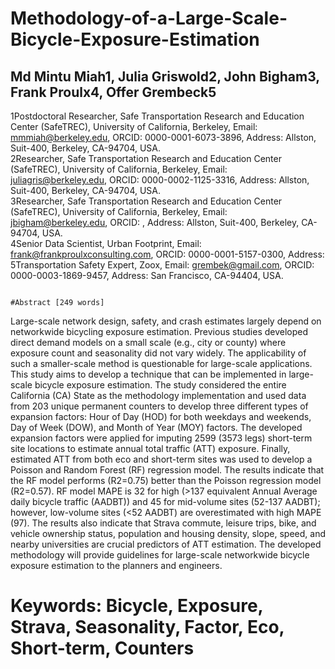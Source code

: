# Methodology-of-a-Large-Scale-Bicycle-Exposure-Estimation

## Md Mintu Miah1, Julia Griswold2, John Bigham3, Frank Proulx4, Offer Grembeck5
1Postdoctoral Researcher, Safe Transportation Research and Education Center (SafeTREC), University of California, Berkeley, Email: mmmiah@berkeley.edu, ORCID: 0000-0001-6073-3896, Address: Allston, Suit-400, Berkeley, CA-94704, USA.  
2Researcher, Safe Transportation Research and Education Center (SafeTREC), University of California, Berkeley, Email: juliagris@berkeley.edu, ORCID: 0000-0002-1125-3316, Address: Allston, Suit-400, Berkeley, CA-94704, USA.  
3Researcher, Safe Transportation Research and Education Center (SafeTREC), University of California, Berkeley, Email: jbigham@berkeley.edu, ORCID: , Address: Allston, Suit-400, Berkeley, CA-94704, USA.  
4Senior Data Scientist, Urban Footprint, Email: frank@frankproulxconsulting.com, ORCID: 0000-0001-5157-0300, Address: 
5Transportation Safety Expert, Zoox, Email: grembek@gmail.com, ORCID: 0000-0003-1869-9457, Address: San Francisco, CA-94404, USA.  

                                                                                    #Abstract [249 words]
Large-scale network design, safety, and crash estimates largely depend on networkwide bicycling exposure estimation. Previous studies developed direct demand models on a small scale (e.g., city or county) where exposure count and seasonality did not vary widely. The applicability of such a smaller-scale method is questionable for large-scale applications. This study aims to develop a technique that can be implemented in large-scale bicycle exposure estimation. The study considered the entire California (CA) State as the methodology implementation and used data from 203 unique permanent counters to develop three different types of expansion factors: Hour of Day (HOD) for both weekdays and weekends, Day of Week (DOW), and Month of Year (MOY) factors. The developed expansion factors were applied for imputing 2599 (3573 legs) short-term site locations to estimate annual total traffic (ATT) exposure. Finally, estimated ATT from both eco and short-term sites was used to develop a Poisson and Random Forest (RF) regression model. The results indicate that the RF model performs (R2=0.75) better than the Poisson regression model (R2=0.57). RF model MAPE is 32 for high (>137 equivalent Annual Average daily bicycle traffic (AADBT)) and 45 for mid-volume sites (52-137 AADBT); however, low-volume sites (<52 AADBT) are overestimated with high MAPE (97). The results also indicate that Strava commute, leisure trips, bike, and vehicle ownership status, population and housing density, slope, speed, and nearby universities are crucial predictors of ATT estimation. The developed methodology will provide guidelines for large-scale networkwide bicycle exposure estimation to the planners and engineers.
# Keywords: Bicycle, Exposure, Strava, Seasonality, Factor, Eco, Short-term, Counters
